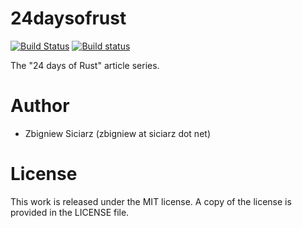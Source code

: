 24daysofrust
============

[![Build Status](https://travis-ci.org/zsiciarz/24daysofrust.svg?branch=master)](https://travis-ci.org/zsiciarz/24daysofrust)
[![Build status](https://ci.appveyor.com/api/projects/status/ys82q4b43td2mxb7?svg=true)](https://ci.appveyor.com/project/zsiciarz/24daysofrust)


The "24 days of Rust" article series.

Author
======

 * Zbigniew Siciarz (zbigniew at siciarz dot net)

License
=======

This work is released under the MIT license. A copy of the license is provided
in the LICENSE file.

